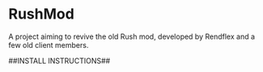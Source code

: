 # RushMod
A project aiming to revive the old Rush mod, developed by Rendflex and a few old client members.

##INSTALL INSTRUCTIONS##
